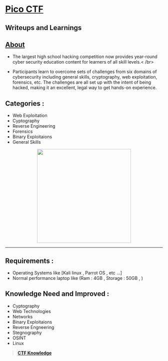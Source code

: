 # [Pico CTF](https://picoctf.org)
## Writeups and Learnings

## [About](https://picoctf.org/about.html)
- The largest high school hacking competition now provides year-round cyber security education content for learners of all skill levels.< /br>

- Participants learn to overcome sets of challenges from six domains of cybersecurity including general skills, cryptography, web exploitation, forensics, etc. The challenges are all set up with the intent of being hacked, making it an excellent, legal way to get hands-on experience. 

## Categories :
- Web Exploitation
- Cyptography
- Reverse Engineering
- Forensics
- Binary Exploitaions 
- General Skills

<center><img src="https://user-images.githubusercontent.com/76644058/200155642-d4f67368-0b9d-4a4e-8926-7884d4b118d5.png" width="300" /></center>

---

## Requirements :
- Operating Systems like [Kali linux , Parrot OS , etc ...]
- Normal performance laptop like (Ram : 4GB , Storage : 50GB , )

## Knowledge Need and Improved :
- Cyptography
- Web Technologies
- Networks
- Binary Exploitaions 
- Reverse Engneering
- Stegnography
- OSINT
- Linux

> **[CTF Knowledge](https://github.com/Sriraj151/CTF-Practice-and-Training)**


